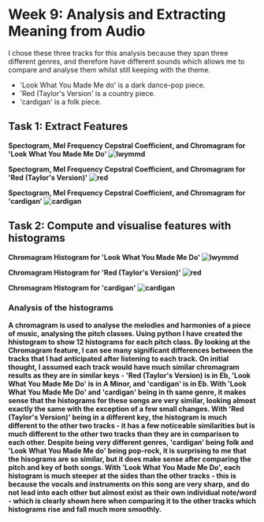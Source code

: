 # Week 9: Analysis and Extracting Meaning from Audio 

I chose these three tracks for this analysis because they span three different genres, and therefore have different sounds which allows me to compare and analyse them whilst still keeping with the theme.
- 'Look What You Made Me do' is a dark dance-pop piece.
- 'Red (Taylor's Version' is a country piece.
- 'cardigan' is a folk piece. 

## Task 1: Extract Features
<b> Spectogram, Mel Frequency Cepstral Coefficient, and Chromagram for 'Look What You Made Me Do' 
![lwymmd](lwymmd.PNG)

<b> Spectogram, Mel Frequency Cepstral Coefficient, and Chromagram for 'Red (Taylor's Version)' 
![red](red.PNG)

<b> Spectogram, Mel Frequency Cepstral Coefficient, and Chromagram for 'cardigan' 
![cardigan](cardigan.PNG)

## Task 2: Compute and visualise features with histograms

<b> Chromagram Histogram for 'Look What You Made Me Do' 
![lwymmd](lwymmd_analysis.png)

<b> Chromagram Histogram for 'Red (Taylor's Version)' 
![red](red_analysis.png)

<b> Chromagram Histogram for 'cardigan' 
![cardigan](cardigan_analysis.png)
</b>

### Analysis of the histograms
A chromagram is used to analyse the melodies and harmonies of a piece of music, analysing the pitch classes. Using python I have created the hhistogram to show 12 histograms for each pitch class. By looking at the Chromagram feature, I can see many significant differences between the tracks that I had anticipated after listening to each track. On initial thought, I assumed each track would have much similar chromagram results as they are in similar keys - 'Red (Taylor's Version) is in Eb, 'Look What You Made Me Do' is in  A Minor, and 'cardigan' is in Eb. With 'Look What You Made Me Do' and 'cardigan' being in th same genre, it makes sense that the histograms for these songs are very similar, looking almost exactly the same with the exception of a few small changes. With 'Red (Taylor's Version)' being in a different key, the histogram is much different to the other two tracks - it has a few noticeable similarities but is much different to the other two tracks than they are in comparison to each other. Despite being very different genres, 'cardigan' being folk and 'Look What You Made Me do' being pop-rock, it is surprising to me that the hisograms are so similar, but it does make sense after comparing the pitch and key of both songs. With 'Look What You Made Me Do', each histogram is much steeper at the sides than the other tracks - this is because the vocals and instruments on this song are very sharp, and do not lead into each other but almost exist as their own individual note/word - which is clearly shown here when comparing it to the other tracks which histograms rise and fall much more smoothly. 
